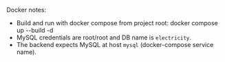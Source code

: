 Docker notes:
- Build and run with docker compose from project root:
  docker compose up --build -d
- MySQL credentials are root/root and DB name is `electricity`.
- The backend expects MySQL at host `mysql` (docker-compose service name).
